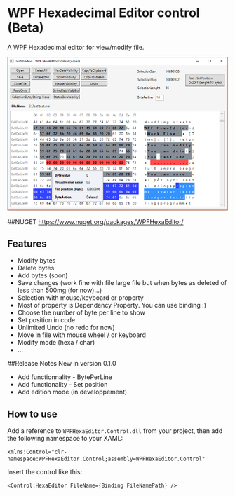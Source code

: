 # WPF Hexadecimal Editor control (Beta)
A WPF Hexadecimal editor for view/modify file.

![example](WPFHexEditorControlSample4.png?raw=true)

##NUGET
https://www.nuget.org/packages/WPFHexaEditor/

## Features
- Modify bytes
- Delete bytes
- Add bytes (soon) 
- Save changes (work fine with file large file but when bytes as deleted of less than 500mg (for now)...)
- Selection with mouse/keyboard or property
- Most of property is Dependency Property. You can use binding :)
- Choose the number of byte per line to show 
- Set position in code
- Unlimited Undo (no redo for now)
- Move in file with mouse wheel / or keyboard
- Modify mode (hexa / char)
- ...

##Release Notes
New in version 0.1.0 
- Add functionnality - BytePerLine 
- Add functionality - Set position
- Add edition mode (in developpement)

## How to use
Add a reference to `WPFHexaEditor.Control.dll` from your project, then add the following namespace to your XAML:

```xaml
xmlns:Control="clr-namespace:WPFHexaEditor.Control;assembly=WPFHexaEditor.Control"
```

Insert the control like this:

```xaml
<Control:HexaEditor FileName={Binding FileNamePath} />
```
